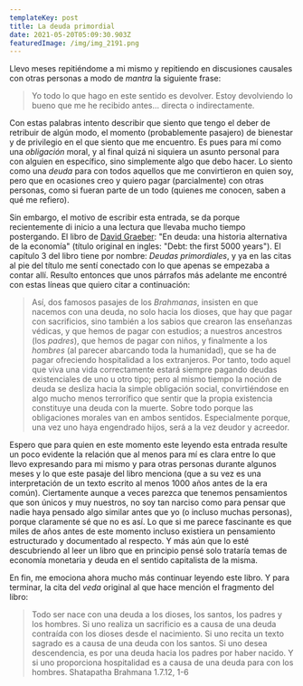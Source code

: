 ```yaml
---
templateKey: post
title: La deuda primordial
date: 2021-05-20T05:09:30.903Z
featuredImage: /img/img_2191.png
---
```

Llevo meses repitiéndome a mi mismo y repitiendo en discusiones causales con otras personas a modo de *mantra* la siguiente frase:

> Yo todo lo que hago en este sentido es devolver. Estoy devolviendo lo bueno que me he recibido antes... directa o indirectamente.

Con estas palabras intento describir que siento que tengo el deber de retribuir de algún modo, el momento (probablemente pasajero) de bienestar y de privilegio en el que siento que me encuentro. Es pues para mí como una *obligación* moral, y al final quizá ni siquiera un asunto personal para con alguien en específico, sino simplemente algo que debo hacer. Lo siento como una *deuda* para con todos aquellos que me convirtieron en quien soy, pero que en ocasiones creo y quiero pagar (parcialmente) con otras personas, como si fueran parte de un todo (quienes me conocen, saben a qué me refiero).

Sin embargo, el motivo de escribir esta entrada, se da porque recientemente di inicio a una lectura que llevaba mucho tiempo postergando. El libro de [David Graeber](https://es.wikipedia.org/wiki/David_Graeber): "En deuda: una historia alternativa de la economía" (título original en ingles: "Debt: the first 5000 years"). El capítulo 3 del libro tiene por nombre: *Deudas primordiales*, y ya en las citas al pie del título me sentí conectado con lo que apenas se empezaba a contar allí. Resulto entonces que unos párrafos más adelante me encontré con estas líneas que quiero citar a continuación:

> Así, dos famosos pasajes de los *Brahmanas*, insisten en que nacemos con una deuda, no solo hacia los dioses, que hay que pagar con sacrificios, sino también a los sabios que crearon las enseñanzas védicas, y que hemos de pagar con estudios; a nuestros ancestros (los *padres*), que hemos de pagar con niños, y finalmente a los *hombres* (al parecer abarcando toda la humanidad), que se ha de pagar ofreciendo hospitalidad a los extranjeros. Por tanto, todo aquel que viva una vida correctamente estará siempre pagando deudas existenciales de uno u otro tipo; pero al mismo tiempo la noción de deuda se desliza hacia la simple obligación social, convirtiéndose en algo mucho menos terrorífico que sentir que la propia existencia constituye una deuda con la muerte. Sobre todo porque las obligaciones morales van en ambos sentidos. Especialmente porque, una vez uno haya engendrado hijos, será a la vez deudor y acreedor.

Espero que para quien en este momento este leyendo esta entrada resulte un poco evidente la relación que al menos para mí es clara entre lo que llevo expresando para mi mismo y para otras personas durante algunos meses y lo que este pasaje del libro menciona (que a su vez es una interpretación de un texto escrito al menos 1000 años antes de la era común). Ciertamente aunque a veces parezca que tenemos pensamientos que son únicos y muy nuestros, no soy tan narciso como para pensar que nadie haya pensado algo similar antes que yo (o incluso muchas personas), porque claramente sé que no es así. Lo que si me parece fascinante es que miles de años antes de este momento incluso existiera un pensamiento estructurado y documentado al respecto. Y más aún que lo esté descubriendo al leer un libro que en principio pensé solo trataría temas de economía monetaria y deuda en el sentido capitalista de la misma.

En fin, me emociona ahora mucho más continuar leyendo este libro. Y para terminar, la cita del *veda* original al que hace mención el fragmento del libro:

> Todo ser nace con una deuda a los dioses, los santos, los padres y los hombres. Si uno realiza un sacrificio es a causa de una deuda contraída con los dioses desde el nacimiento. Si uno recita un texto sagrado es a causa de una deuda con los santos. Si uno desea descendencia, es por una deuda hacia los padres por haber nacido. Y si uno proporciona hospitalidad es a causa de una deuda para con los hombres.
> Shatapatha Brahmana 1.7.12, 1-6